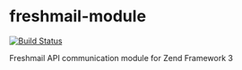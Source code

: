 # freshmail-module
[![Build Status](https://travis-ci.org/TheStory/freshmail-module.svg?branch=master)](https://travis-ci.org/TheStory/freshmail-module)

Freshmail API communication module for Zend Framework 3
